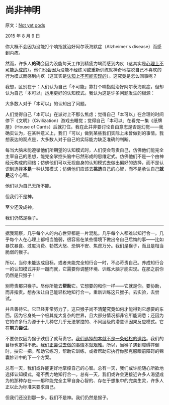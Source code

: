 # 尚非神明

原文：[Not yet gods](https://mindingourway.com/not-yet-gods/)

2015 年 8 月 9 日

你大概不会因为没能打个响指就治好阿尔茨海默症（Alzheimer's disease）而感到内疚。

然而，许多人**的确**会因为没能每天工作到精疲力竭而感到内疚（这其实是[心理上不可能达成的](https://mindingourway.com/stop-before-you-drop/)）。他们也会因为没能不经练习或重新训练就神奇地摆脱自己不喜欢的行为模式而感到内疚（这其实是[认知上不可能实现的](https://mindingourway.com/dont-steer-with-guilt/)）。这究竟是怎么回事呢？

我想，区别在于：人们认为自己「不可能」靠打个响指就治好阿尔茨海默症，但却认为自己「本可以」运用更好的认知模式。我认为这是许多问题发生的根源：

大多数人对于「本可以」的认知出了问题。

人们觉得自己「本可以」在派对上不那么焦虑；觉得自己「本可以」在合理的时间停下《文明》（Civilization）游戏去睡觉；觉得自己「本可以」在看完一集《纸牌屋》（House of Cards）后就打住。我在此并非要讨论自由意志是否是幻觉——我确实认为，在某种意义上，我们「可以」做到某些我们实际上未曾做到的事情。我想表达的观点是，大多数人对于自己的实际能力缺乏准确的判断。

每当大脑未能遵循他们所期望的认知模式时，人们便会苛责自己，仿佛他们能完全主宰自己的思想，能完全掌控头脑中已然形成的思维定式。仿佛他们不是一个由神经元构成的网络；仿佛他们可以无视自身的认知模式去做出偏好的选择，而不是认识到选择**本是**一种认知模式；仿佛他们应该去**挑选**自己的心智，而不是承认自己**就是**这个心智。

他们以为自己无所不能。

但我们不是神。

至少还没成神。

我们仍然是猴子。

------

据我观察，几乎每个人的内心世界都是一片混乱。几乎每个人都难以知行合一。几乎每个人在心理上都相当脆弱，很容易在某些情境下做出令自己后悔的事——比如暴饮暴食、过度消费、勃然大怒、恐惧不安、焦虑万分。我们是猴子，而且是相当脆弱的猴子。

所以，当你未能达成目标，或者未能完全知行合一时，不必苛责自己。养成知行合一的认知模式并非一蹴而就，它需要你调整环境、训练大脑才能实现。在那之前你仍然是只猴子！

别苛责那只猴子。尽你所能去**帮助**它。它想要的和你一样——它就是你。要协助，而非指责。想办法让自己能轻松地知行合一。重新训练这只猴子。去实验，去尝试。

并且善待它。它已经非常努力了。这只猴子尚不清楚究竟如何才能得到它想要的东西，因为它身处一个极其庞大复杂的世界，且大部分情况都非它所能洞悉；还因为它的许多行为源于十几种它几乎无法掌控的、不同层级的潜意识因果反应模式。它在**努力尝试**。

不要仅仅因为猴子跌倒了就苛责它。[我们选择的本就不是一条轻松的道路](https://mindingourway.com/caring-about-some/)。我们的目标也定得不低。[我们正尝试去做的事情本就艰难](https://mindingourway.com/altruistic-motivations/)。所以，当猴子遇到障碍摔倒时，扶它一把。帮助它练习，帮助它训练，或者帮助它执行你那克服眼前障碍的锦囊妙计中的下一个方案。

总有一天，我们或许能更好地掌控自己的心智。总有一天，我们或许能随心所欲地选择认知模式，毫不费力地知行合一。总有一天，我们或许会更接近许多人渴望成为的那种存在——那种能完全主宰自身心智的、存在于想象中的完美生灵，许多人正以此为标准来要求自己。

但我们还没到那一步。我们不是神。我们仍然是猴子。